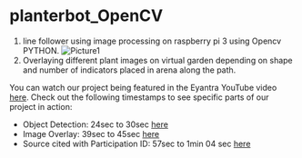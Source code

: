 # planterbot_OpenCV
1) line follower using image processing on raspberry pi 3 using Opencv PYTHON.
![Picture1](https://github.com/Swagath18/PlanterBot_OpenCV/assets/115916408/eafccd08-40b2-4300-bc14-c505c86a75af)
3) Overlaying different plant images on virtual garden depending on shape and number of indicators placed in arena along the path.

You can watch our project being featured in the Eyantra YouTube video [here](https://www.youtube.com/watch?v=G5kA1Q-j_ZU&ab_channel=e-Yantra). Check out the following timestamps to see specific parts of our project in action:
- Object Detection: 24sec to 30sec [here](https://youtu.be/G5kA1Q-j_ZU?t=24)
- Image Overlay: 39sec to 45sec [here](https://youtu.be/G5kA1Q-j_ZU?t=39)
- Source cited with Participation ID: 57sec to 1min 04 sec [here](https://youtu.be/G5kA1Q-j_ZU?t=58)



